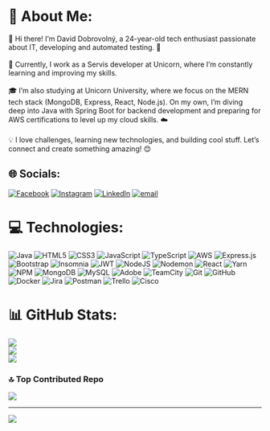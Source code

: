 # 💫 About Me:
👋 Hi there! I’m David Dobrovolný, a 24-year-old tech enthusiast passionate about IT, developing and automated testing. 🚀<br><br>💼 Currently, I work as a Servis developer at Unicorn, where I’m constantly learning and improving my skills.<br><br>🎓 I’m also studying at Unicorn University, where we focus on the MERN tech stack (MongoDB, Express, React, Node.js). On my own, I’m diving deep into Java with Spring Boot for backend development and preparing for AWS certifications to level up my cloud skills. ☁️<br><br>💡 I love challenges, learning new technologies, and building cool stuff. Let’s connect and create something amazing! 😊


## 🌐 Socials:
[![Facebook](https://img.shields.io/badge/Facebook-%231877F2.svg?logo=Facebook&logoColor=white)](https://www.facebook.com/david.dobrovolny.39) [![Instagram](https://img.shields.io/badge/Instagram-%23E4405F.svg?logo=Instagram&logoColor=white)](https://www.instagram.com/daviddobrovolny_/) [![LinkedIn](https://img.shields.io/badge/LinkedIn-%230077B5.svg?logo=linkedin&logoColor=white)](https://www.linkedin.com/in/david-dobrovolný-05949a229/) [![email](https://img.shields.io/badge/Email-D14836?logo=gmail&logoColor=white)](mailto:dejv.dobrovolny@seznam.cz) 

# 💻 Technologies:
![Java](https://img.shields.io/badge/java-%23ED8B00.svg?style=for-the-badge&logo=openjdk&logoColor=white) ![HTML5](https://img.shields.io/badge/html5-%23E34F26.svg?style=for-the-badge&logo=html5&logoColor=white) ![CSS3](https://img.shields.io/badge/css3-%231572B6.svg?style=for-the-badge&logo=css3&logoColor=white) ![JavaScript](https://img.shields.io/badge/javascript-%23323330.svg?style=for-the-badge&logo=javascript&logoColor=%23F7DF1E) ![TypeScript](https://img.shields.io/badge/typescript-%23007ACC.svg?style=for-the-badge&logo=typescript&logoColor=white) ![AWS](https://img.shields.io/badge/AWS-%23FF9900.svg?style=for-the-badge&logo=amazon-aws&logoColor=white) ![Express.js](https://img.shields.io/badge/express.js-%23404d59.svg?style=for-the-badge&logo=express&logoColor=%2361DAFB) ![Bootstrap](https://img.shields.io/badge/bootstrap-%238511FA.svg?style=for-the-badge&logo=bootstrap&logoColor=white) ![Insomnia](https://img.shields.io/badge/Insomnia-black?style=for-the-badge&logo=insomnia&logoColor=5849BE) ![JWT](https://img.shields.io/badge/JWT-black?style=for-the-badge&logo=JSON%20web%20tokens) ![NodeJS](https://img.shields.io/badge/node.js-6DA55F?style=for-the-badge&logo=node.js&logoColor=white) ![Nodemon](https://img.shields.io/badge/NODEMON-%23323330.svg?style=for-the-badge&logo=nodemon&logoColor=%BBDEAD) ![React](https://img.shields.io/badge/react-%2320232a.svg?style=for-the-badge&logo=react&logoColor=%2361DAFB) ![Yarn](https://img.shields.io/badge/yarn-%232C8EBB.svg?style=for-the-badge&logo=yarn&logoColor=white) ![NPM](https://img.shields.io/badge/NPM-%23CB3837.svg?style=for-the-badge&logo=npm&logoColor=white) ![MongoDB](https://img.shields.io/badge/MongoDB-%234ea94b.svg?style=for-the-badge&logo=mongodb&logoColor=white) ![MySQL](https://img.shields.io/badge/mysql-4479A1.svg?style=for-the-badge&logo=mysql&logoColor=white) ![Adobe](https://img.shields.io/badge/adobe-%23FF0000.svg?style=for-the-badge&logo=adobe&logoColor=white) ![TeamCity](https://img.shields.io/badge/teamcity-000000.svg?style=for-the-badge&logo=teamcity&logoColor=white) ![Git](https://img.shields.io/badge/git-%23F05033.svg?style=for-the-badge&logo=git&logoColor=white) ![GitHub](https://img.shields.io/badge/github-%23121011.svg?style=for-the-badge&logo=github&logoColor=white) ![Docker](https://img.shields.io/badge/docker-%230db7ed.svg?style=for-the-badge&logo=docker&logoColor=white) ![Jira](https://img.shields.io/badge/jira-%230A0FFF.svg?style=for-the-badge&logo=jira&logoColor=white) ![Postman](https://img.shields.io/badge/Postman-FF6C37?style=for-the-badge&logo=postman&logoColor=white) ![Trello](https://img.shields.io/badge/Trello-%23026AA7.svg?style=for-the-badge&logo=Trello&logoColor=white) ![Cisco](https://img.shields.io/badge/cisco-%23049fd9.svg?style=for-the-badge&logo=cisco&logoColor=black)
# 📊 GitHub Stats:
![](https://github-readme-stats.vercel.app/api?username=fathaaland&theme=dark&hide_border=false&include_all_commits=false&count_private=false)<br/>
![](https://nirzak-streak-stats.vercel.app/?user=fathaaland&theme=dark&hide_border=false)<br/>
![](https://github-readme-stats.vercel.app/api/top-langs/?username=fathaaland&theme=dark&hide_border=false&include_all_commits=false&count_private=false&layout=compact)

### 🔝 Top Contributed Repo
![](https://github-contributor-stats.vercel.app/api?username=fathaaland&limit=5&theme=dark&combine_all_yearly_contributions=true)

---
[![](https://visitcount.itsvg.in/api?id=fathaaland&icon=0&color=0)](https://visitcount.itsvg.in)

<!-- Proudly created with GPRM ( https://gprm.itsvg.in ) -->
